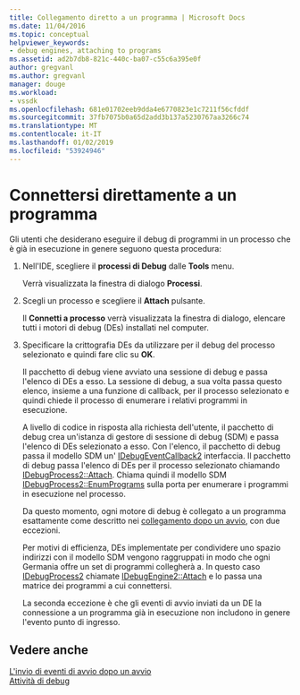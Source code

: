 ```yaml
---
title: Collegamento diretto a un programma | Microsoft Docs
ms.date: 11/04/2016
ms.topic: conceptual
helpviewer_keywords:
- debug engines, attaching to programs
ms.assetid: ad2b7db8-821c-440c-ba07-c55c6a395e0f
author: gregvanl
ms.author: gregvanl
manager: douge
ms.workload:
- vssdk
ms.openlocfilehash: 681e01702eeb9dda4e6770823e1c7211f56cfddf
ms.sourcegitcommit: 37fb7075b0a65d2add3b137a5230767aa3266c74
ms.translationtype: MT
ms.contentlocale: it-IT
ms.lasthandoff: 01/02/2019
ms.locfileid: "53924946"
---
```

# <a name="attach-directly-to-a-program"></a>Connettersi direttamente a un programma
Gli utenti che desiderano eseguire il debug di programmi in un processo che è già in esecuzione in genere seguono questa procedura:  
  
1. Nell'IDE, scegliere il **processi di Debug** dalle **Tools** menu.  
  
    Verrà visualizzata la finestra di dialogo **Processi**.  
  
2. Scegli un processo e scegliere il **Attach** pulsante.  
  
    Il **Connetti a processo** verrà visualizzata la finestra di dialogo, elencare tutti i motori di debug (DEs) installati nel computer.  
  
3. Specificare la crittografia DEs da utilizzare per il debug del processo selezionato e quindi fare clic su **OK**.  
  
   Il pacchetto di debug viene avviato una sessione di debug e passa l'elenco di DEs a esso. La sessione di debug, a sua volta passa questo elenco, insieme a una funzione di callback, per il processo selezionato e quindi chiede il processo di enumerare i relativi programmi in esecuzione.  
  
   A livello di codice in risposta alla richiesta dell'utente, il pacchetto di debug crea un'istanza di gestore di sessione di debug (SDM) e passa l'elenco di DEs selezionato a esso. Con l'elenco, il pacchetto di debug passa il modello SDM un' [IDebugEventCallback2](../../extensibility/debugger/reference/idebugeventcallback2.md) interfaccia. Il pacchetto di debug passa l'elenco di DEs per il processo selezionato chiamando [IDebugProcess2::Attach](../../extensibility/debugger/reference/idebugprocess2-attach.md). Chiama quindi il modello SDM [IDebugProcess2::EnumPrograms](../../extensibility/debugger/reference/idebugprocess2-enumprograms.md) sulla porta per enumerare i programmi in esecuzione nel processo.  
  
   Da questo momento, ogni motore di debug è collegato a un programma esattamente come descritto nei [collegamento dopo un avvio](../../extensibility/debugger/attaching-after-a-launch.md), con due eccezioni.  
  
   Per motivi di efficienza, DEs implementate per condividere uno spazio indirizzi con il modello SDM vengono raggruppati in modo che ogni Germania offre un set di programmi collegherà a. In questo caso [IDebugProcess2](../../extensibility/debugger/reference/idebugprocess2.md) chiamate [IDebugEngine2::Attach](../../extensibility/debugger/reference/idebugengine2-attach.md) e lo passa una matrice dei programmi a cui connettersi.  
  
   La seconda eccezione è che gli eventi di avvio inviati da un DE la connessione a un programma già in esecuzione non includono in genere l'evento punto di ingresso.  
  
## <a name="see-also"></a>Vedere anche  
 [L'invio di eventi di avvio dopo un avvio](../../extensibility/debugger/sending-startup-events-after-a-launch.md)   
 [Attività di debug](../../extensibility/debugger/debugging-tasks.md)